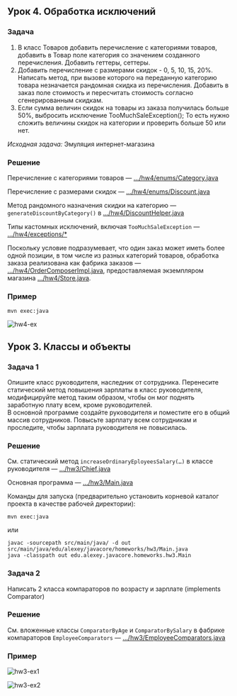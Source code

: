 ## Урок 4. Обработка исключений

### Задача

1. В класс Товаров добавить перечисление с категориями товаров, добавить в Товар
поле категория со значением созданного перечисления. Добавить геттеры, сеттеры.
2. Добавить перечисление с размерами скидок - 0, 5, 10, 15, 20%. Написать метод,
при вызове которого на переданную категорию товара незначается рандомная скидка
из перечисления. Добавить в заказ поле стоимость и пересчитать стоимость
согласно сгенерированным скидкам.
3. Если сумма величин скидок на товары из заказа получилась больше 50%,
выбросить исключение TooMuchSaleException(); То есть нужно сложить величины
скидок на категории и проверить больше 50 или нет.

*Исходная задача:*
Эмуляция интернет-магазина

### Решение

Перечисление с категориями товаров &mdash; […/hw4/enums/Category.java](src/main/java/edu/alexey/javacore/homeworks/hw4/enums/Category.java)

Перечисление с размерами скидок &mdash; […/hw4/enums/Discount.java](src/main/java/edu/alexey/javacore/homeworks/hw4/enums/Discount.java)

Метод рандомного назначения скидки на категорию &mdash; `generateDiscountByCategory()`
в […/hw4/DiscountHelper.java](src/main/java/edu/alexey/javacore/homeworks/hw4/DiscountHelper.java)

Типы кастомных исключений, включая `TooMuchSaleException` &mdash; […/hw4/exceptions/*](src/main/java/edu/alexey/javacore/homeworks/hw4/exceptions)

Поскольку условие подразумевает, что один заказ может иметь более одной позиции,
в том числе из разных категорий товаров, обработка заказа реализована как
фабрика заказов &mdash;
[…/hw4/OrderComposerImpl.java](src/main/java/edu/alexey/javacore/homeworks/hw4/OrderComposerImpl.java),
предоставляемая экземпляром магазина
[…/hw4/Store.java](src/main/java/edu/alexey/javacore/homeworks/hw4/Store.java).

### Пример

	mvn exec:java

![hw4-ex](https://github.com/alexeycoder/java-core-other-homeworks/assets/109767480/9e105a48-da7f-480d-8525-caaa51f4dcb2)

## Урок 3. Классы и объекты

### Задача 1

Опишите класс руководителя, наследник от сотрудника. Перенесите
статический метод повышения зарплаты в класс руководителя, модифицируйте
метод таким образом, чтобы он мог поднять заработную плату всем, кроме
руководителей.\
В основной программе создайте руководителя и поместите его
в общий массив сотрудников. Повысьте зарплату всем сотрудникам и проследите,
чтобы зарплата руководителя не повысилась.


### Решение

См. статический метод `increaseOrdinaryEployeesSalary(…)` в классе руководителя
&mdash; […/hw3/Chief.java](src/main/java/edu/alexey/javacore/homeworks/hw3/Chief.java)

Основная программа &mdash; […/hw3/Main.java](src/main/java/edu/alexey/javacore/homeworks/hw3/Main.java)

Команды для запуска (предварительно установить корневой каталог проекта в качестве рабочей директории):

	mvn exec:java

или

	javac -sourcepath src/main/java/ -d out src/main/java/edu/alexey/javacore/homeworks/hw3/Main.java
	java -classpath out edu.alexey.javacore.homeworks.hw3.Main

### Задача 2

Написать 2 класса компараторов по возрасту и зарплате (implements Comparator)

### Решение

См. вложенные классы `ComparatorByAge` и `ComparatorBySalary` в фабрике
компараторов `EmployeeComparators` &mdash;
[…/hw3/EmployeeComparators.java](src/main/java/edu/alexey/javacore/homeworks/hw3/EmployeeComparators.java)

### Пример

![hw3-ex1](https://github.com/alexeycoder/java-core-other-homeworks/assets/109767480/c6d3acf0-d8eb-406b-b095-e20bf2f58881)

![hw3-ex2](https://github.com/alexeycoder/java-core-other-homeworks/assets/109767480/0645dcdd-f0b8-4108-ae17-fff3eb50aa5e)
